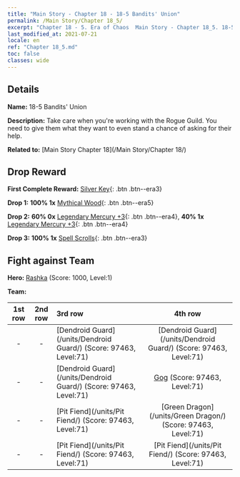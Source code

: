 ```yaml
---
title: "Main Story - Chapter 18 - 18-5 Bandits' Union"
permalink: /Main Story/Chapter 18_5/
excerpt: "Chapter 18 - 5. Era of Chaos  Main Story - Chapter 18_5. 18-5 Bandits' Union"
last_modified_at: 2021-07-21
locale: en
ref: "Chapter 18_5.md"
toc: false
classes: wide
---
```


## Details

 **Name:** 18-5 Bandits' Union

 **Description:** Take care when you're working with the Rogue Guild. You need to give them what they want to even stand a chance of asking for their help.

 **Related to:** [Main Story Chapter 18](/Main Story/Chapter 18/)

## Drop Reward

 **First Complete Reward:** [Silver Key](/Items/con_693/){: .btn .btn--era3}

 **Drop 1:** **100% 1x** [Mythical Wood](/Items/mat_62/){: .btn .btn--era5}

 **Drop 2:** **60% 0x** [Legendary Mercury +3](/Items/mat_56/){: .btn .btn--era4}, **40% 1x** [Legendary Mercury +3](/Items/mat_56/){: .btn .btn--era4}

 **Drop 3:** **100% 1x** [Spell Scrolls](/Items/con_694/){: .btn .btn--era3}


## Fight against Team
 **Hero:** [Rashka](/heroes/Rashka/) (Score: 1000, Level:1)

 **Team:**


  | 1st row | 2nd row | 3rd row | 4th row |
  |:----:|:----:|:----|:----:|
  | - | - | [Dendroid Guard](/units/Dendroid Guard/) (Score: 97463, Level:71)  | [Dendroid Guard](/units/Dendroid Guard/) (Score: 97463, Level:71)  |
  | - | - | [Dendroid Guard](/units/Dendroid Guard/) (Score: 97463, Level:71)  | [Gog](/units/Gog/) (Score: 97463, Level:71)  |
  | - | - | [Pit Fiend](/units/Pit Fiend/) (Score: 97463, Level:71)  | [Green Dragon](/units/Green Dragon/) (Score: 97463, Level:71)  |
  | - | - | [Pit Fiend](/units/Pit Fiend/) (Score: 97463, Level:71)  | [Pit Fiend](/units/Pit Fiend/) (Score: 97463, Level:71)  |


